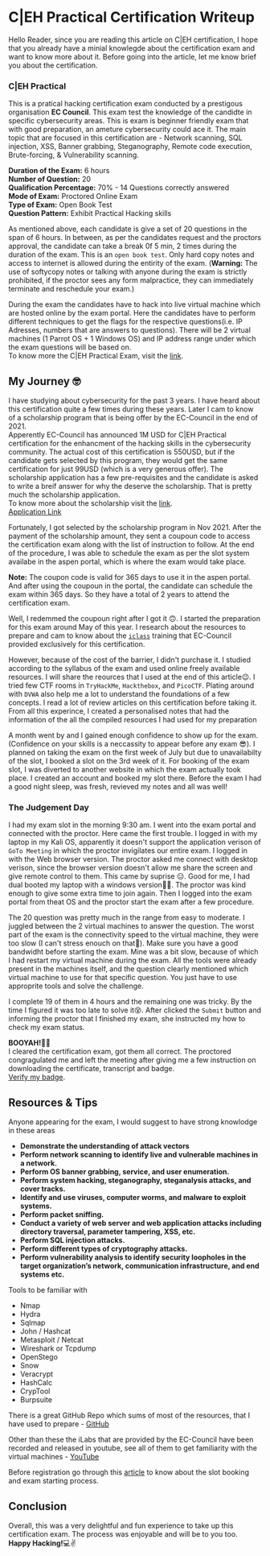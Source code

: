# C|EH Practical Certification Writeup
Hello Reader, since you are reading this article on C|EH certification, I hope that you already have a minial knowlegde about the certification exam and want to know more about it. Before going into the article, let me know brief you about the certification.

### C|EH Practical
This is a pratical hacking certification exam conducted by a prestigous organisation **EC Council**. This exam test the knowledge of the candidte in specific cybersecurity areas. This is exam is beginner friendly exam that with good preparation, an ameture cybersecurity could ace it. The main topic that are focused in this certification are - Network scanning, SQL injection, XSS, Banner grabbing, Steganography, Remote code execution, Brute-forcing, & Vulnerability scanning. <br /> 

**Duration of the Exam:** 6 hours<br />
**Number of Question:** 20 <br />
**Qualification Percentage:** 70% - 14 Questions correctly answered<br />
**Mode of Exam:** Proctored Online Exam<br />
**Type of Exam:** Open Book Test<br />
**Question Pattern:** Exhibit Practical Hacking skills <br />

As mentioned above, each candidate is give a set of 20 questions in the span of 6 hours. In between, as per the candidates request and the proctors approval, the candidate can take a break 0f 5 min, 2 times during the duration of the exam. This is an `open book test`. Only hard copy notes and access to internet is allowed during the entirity of the exam. (**Warning:** The use of softycopy notes or talking with anyone during the exam is strictly prohibited, if the proctor sees any form malpractice, they can immediately terminate and reschedule your exam.)<br />

During the exam the candidates have to hack into live virtual machine which are hosted online by the exam portal. Here the candidates have to perform different techniques to get the flags for the respective questions(i.e. IP Adresses, numbers that are answers to questions). There will be 2 virtual machines (1 Parrot OS + 1 Windows OS) and IP address range under which the exam questions will be based on. <br />
To know more the C|EH Practical Exam, visit the [link](https://www.eccouncil.org/programs/certified-ethical-hacker-ceh/).<br />

## My Journey :nerd_face:

I have studying about cybersecurity for the past 3 years. I have heard about this certification quite a few times during these years. Later I cam to know of a scholarship program that is being offer by the EC-Council in the end of 2021.<br />
Apperently EC-Council has announced 1M USD for C|EH Practical certification for the enhancment of the hacking skills in the cybersecurity community.  The actual cost of this certification is 550USD, but if the candidate gets selected by this program, they would get the same certification for just 99USD (which is a very generous offer). The scholarship application has a few pre-requisites and the candidate is asked to write a breif answer for why the deserve the scholarship. That is pretty much the scholarship application. <br />To know more about the scholarship visit the [link](https://www.eccouncil.org/ec-council-announces-1m-ceh-practical-scholarship-2021-to-boost-ethical-hacking-skill/).<br /> [Application Link](https://www.eccouncil.org/campaigns/ceh/ceh-practical-scholarship-2021/#Apply_now)<br />

Fortunately, I got selected by the scholarship program in Nov 2021. After the payment of the scholarship amount, they sent a coupoun code to access the certification exam along with the list of instruction to follow. At the end of the procedure, I was able to schedule the exam as per the slot system availabe in the aspen portal, which is where the exam would take place.<br />

**Note:** The coupon code is valid for 365 days to use it in the aspen portal. And after using the coupoun in the portal, the candidate can schedule the exam within 365 days. So they have a total of 2 years to attend the certification exam.<br />

Well, I redemmed the coupoun right after I got it :upside_down_face:. I started the preparation for this exam around May of this year. I research about the resources to prepare and cam to know about the [`iclass`](https://iclass.eccouncil.org/our-courses/certified-ethical-hacker-ceh/?utm_source=ecc-menu&utm_medium=eccreferral&utm_campaign=ceh-course-page#train) training that EC-Council provided exclusively for this certification.<br />

However, because of the cost of the barrier, I didn't purchase it. I studied according to the syllabus of the exam and used online freely available resources. I will share the reources that I used at the end of this article:wink:. I tried few CTF rooms in `TryHackMe`, `Hackthebox`, and `PicoCTF`. Plating around with `DVWA` also help me a lot to understand the foundations of a few concepts. I read a lot of review articles on this certification before taking it. From all this experince, I created a personalised notes that had the information of the all the compiled resources I had used for my preparation<br />

A month went by and I gained enough confidence to show up for the exam. (Confidence on your skills is a neccassity to appear before any exam :sunglasses:). I planned on taking the exam on the first week of July but due to unavailabilty of the slot, I booked a slot on the 3rd week of it. For booking of the exam slot, I was diverted to another website in which the exam actually took place. I created an account and booked my slot there.
Before the exam I had a good night sleep, was fresh, revieved my notes and all was well!<br />

### The Judgement Day
I had my exam slot in the morning 9:30 am. I went into the exam portal and connected with the proctor. Here came the first trouble. I logged in with my laptop in my Kali OS, apparently it doesn't support the application verison of `GoTo Meeting` in which the proctor invigilates our entire exam. I logged in with the Web browser version. The proctor asked me connect with desktop verison, since the browser version doesn't allow me share the screen and give remote control to them. This came by suprise :expressionless:. Good for me, I had dual booted my laptop with a windows version:face_exhaling:. The proctor was kind enough to give some extra time to join again. Then I logged into the exam portal from theat OS and the proctor start the exam after a few procedure.<br />

The 20 question was pretty much in the range from easy to moderate. I juggled between the 2 virtual machines to answer the question. The worst part of the exam is the connectivity speed to the virtual machine, they were too slow (I can't stress enouch on that:sneezing_face:). Make sure you have a good bandwidht before starting the exam. Mine was a bit slow, because of which I had restart my virtual machine during the exam. All the tools were already present in the machines itself, and the question clearly mentioned which virtual machine to use for that specific question. You just have to use approprite tools and solve the challenge.<br />

I complete 19 of them in 4 hours and the remaining one was tricky. By the time I figured it was too late to solve it:dizzy_face:. After clicked the `Submit` button and informing the proctor that I finished my exam, she instructed my how to check my exam status.<br />

**BOOYAH!**:tada::confetti_ball:<br />
I cleared the certification exam, got them all correct. The proctored congragulated me and left the meeting after giving me a few instruction on downloading the certificate, transcript and badge.<br />
[Verify my badge](https://aspen.eccouncil.org/VerifyBadge?type=certification&a=A89SS0SuEu/oPIOQV44sO3WvvKP/T+URnkVMNXxdEH8=).

## Resources & Tips
Anyone appearing for the exam, I would suggest to have strong knowlodge in these areas<br />
- **Demonstrate the understanding of attack vectors**
- **Perform network scanning to identify live and vulnerable machines in a network.**
- **Perform OS banner grabbing, service, and user enumeration.**
- **Perform system hacking, steganography, steganalysis attacks, and cover tracks.**
- **Identify and use viruses, computer worms, and malware to exploit systems.**
- **Perform packet sniffing.**
- **Conduct a variety of web server and web application attacks including directory traversal, parameter tampering, XSS, etc.**
- **Perform SQL injection attacks.**
- **Perform different types of cryptography attacks.**
- **Perform vulnerability analysis to identify security loopholes in the target organization’s network, communication infrastructure, and end systems etc.**<br />

Tools to be familiar with<br />
- Nmap<br />
- Hydra<br />
- Sqlmap<br />
- John / Hashcat<br />
- Metasploit / Netcat<br />
- Wireshark or Tcpdump<br />
- OpenStego<br />
- Snow<br />
- Veracrypt<br />
- HashCalc<br />
- CrypTool<br />
- Burpsuite<br />

There is a great GitHub Repo which sums of most of the resources, that I have used to prepare - [GitHub](https://github.com/CyberSecurityUP/Guide-CEH-Practical-Master)

Other than these the iLabs that are provided by the EC-Council have been recorded and released in youtube, see all of them to get familiarity with the virtual machines - [YouTube](https://www.youtube.com/watch?v=b2YrqpeklFw&list=PLrrgFyE6PtlaCixUxJPM0Y9Peye6iCewH&index=18)

Before registration go through this [article](https://lightkun-yagami.medium.com/passed-ec-councils-certified-ethical-hacker-practical-20634b6f0f2) to know about the slot booking and exam starting process.

## Conclusion
Overall, this was a very delightful and fun experience to take up this certification exam. The process was enjoyable and will be to you too.<br />
**Happy Hacking!**:computer::v:

